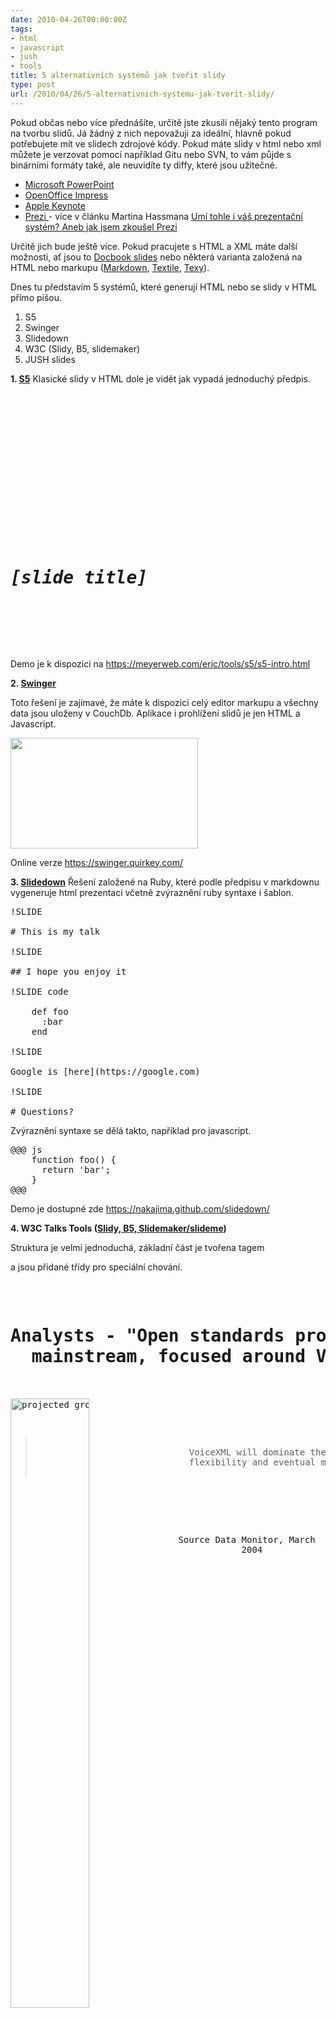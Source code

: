 ```yaml
---
date: 2010-04-26T00:00:00Z
tags:
- html
- javascript
- jush
- tools
title: 5 alternativních systémů jak tvořit slidy
type: post
url: /2010/04/26/5-alternativnich-systemu-jak-tvorit-slidy/
---
```


<!--:en-->Pokud občas nebo více přednášíte, určitě jste zkusili nějaký tento program na tvorbu slidů. Já žádný z nich nepovažuji za ideální, hlavně pokud potřebujete mít ve slidech zdrojové kódy. Pokud máte slidy v html nebo xml můžete je verzovat pomocí například Gitu nebo SVN, to vám půjde s binárními formáty také, ale neuvidíte ty diffy, které jsou užitečné.
<ul>
	<li><a href="https://office.microsoft.com/en-us/powerpoint/">Microsoft PowerPoint</a></li>
	<li><a href="https://www.openoffice.org/product/impress.html">OpenOffice Impress</a></li>
	<li><a href="https://www.apple.com/iwork/keynote/">Apple Keynote</a></li>
	<li><a href="https://prezi.com/">Prezi </a>- více v článku Martina Hassmana <a href="https://met.blog.root.cz/2010/04/11/umi-tohle-i-vas-prezentacni-system-aneb-jak-jsem-zkousel-prezi/">Umí tohle i váš prezentační systém? Aneb jak jsem zkoušel Prezi</a></li>
</ul>
Určitě jich bude ještě více. Pokud pracujete s HTML a XML máte další možnosti, ať jsou to <a href="https://www.miwie.org/presentations/html/dbslides.html">Docbook slides</a> nebo některá varianta založená na HTML nebo markupu (<a href="https://daringfireball.net/projects/markdown/syntax">Markdown</a>, <a href="https://en.wikipedia.org/wiki/Textile_%28markup_language%29">Textile</a>, <a href="https://texy.info/cs/syntax">Texy</a>).

Dnes tu představím 5 systémů, které generují HTML nebo se slidy v HTML přímo píšou.
<ol>
	<li>S5</li>
	<li>Swinger</li>
	<li>Slidedown</li>
	<li>W3C (Slidy, B5, slidemaker)</li>
	<li>JUSH slides</li>
</ol>
<strong>1. <a href="https://meyerweb.com/eric/tools/s5/">S5</a></strong>
Klasické slidy v HTML dole je vidět jak vypadá jednoduchý předpis.
<pre>


<title><em>[slide show title]</em></title>








<div>

<div></div>
<div></div>
<div>
<div></div>
</div>

</div>
<div>

<div>
<h1><em>[slide title]</em></h1>
</div>

</div>


</pre>
Demo je k dispozici na <a href="https://meyerweb.com/eric/tools/s5/s5-intro.html">https://meyerweb.com/eric/tools/s5/s5-intro.html</a>

<strong>2. <a href="https://github.com/quirkey/swinger">Swinger</a></strong>

Toto řešení je zajímavé, že máte k dispozici celý editor markupu a všechny data jsou uloženy v CouchDb. Aplikace i prohlížení slidů je jen HTML a Javascript.

<a href="https://blog.prskavec.net/wp-content/uploads/2010/04/swinger-screenshot.png"><img class="aligncenter size-medium wp-image-901" src="https://blog.prskavec.net/wp-content/uploads/2010/04/swinger-screenshot-300x177.png" alt="" width="300" height="177" /></a>

Online verze <a href="https://swinger.quirkey.com/">https://swinger.quirkey.com/</a>

<strong>3. <a href="https://github.com/nakajima/slidedown">Slidedown</a></strong>
Řešení založené na Ruby, které podle předpisu v markdownu vygeneruje html prezentaci včetně zvýraznění ruby syntaxe i šablon.
<pre>!SLIDE

# This is my talk

!SLIDE

## I hope you enjoy it

!SLIDE code

    def foo
      :bar
    end

!SLIDE

Google is [here](https://google.com)

!SLIDE

# Questions?</pre>
Zvýraznění syntaxe se dělá takto, například pro javascript.
<pre>@@@ js
    function foo() {
      return 'bar';
    }
@@@</pre>
Demo je dostupné zde <a href="https://nakajima.github.com/slidedown/">https://nakajima.github.com/slidedown/</a>

<strong>4. W3C Talks Tools (<a href="https://www.w3.org/Talks/Tools/">Slidy, B5, Slidemaker/slideme</a>)</strong>

Struktura je velmi jednoduchá, základní část je tvořena tagem <div class="slide"></div>

a jsou přidané třídy pro speciální chování.
<pre><div>
  <h1>Analysts - "Open standards programming will become
  mainstream, focused around VoiceXML"</h1>
  <!-- use CSS positioning and scaling for adaptive layout -->
  <img src="trends.png" width="50%" style="float:left" alt="projected growth of VoiceXML" />

  <blockquote>
    VoiceXML will dominate the voice environment, due to its
    flexibility and eventual multimodal capabilities
  </blockquote><br />

  <p style="text-align:center">Source Data Monitor, March
  2004</p>
</div></pre>
<a href="https://www.w3.org/Talks/Tools/Slidy/#%281%29">Slidy demo</a>

<strong>5. <a href="https://abtris.github.com/slides/">JUSH Slides</a></strong>

Poslední je moje vlastní řešení je založené na W3C Slidy a je doplněné o <a href="https://jush.sourceforge.net/">JUSH zvýrazňovač</a>, který pomůže v tom co já nejvíce potřebuji.

Kromě zvýraznění přidá JUSH linky na dokumentaci u klíčových slov pro html, javascript, php a další. To udělá ze slidů dobrý studijní materiál.

Za další výhodu vidím jednoduchý předpis v html, jen používání xmp tagu není ideální.
<pre><div class="slide">
    <h1>Filter Input</h1>

<pre><form method="post">
   <label for="username">Username:</label>
   <label for="password">Password:</label>
   <label for="color">Select:</label>
                                            Red
                                            Blue


</form></pre>

<pre>// c_type extension
$clean = array();
if (c_type_aplha($_POST['username']) {
    $clean['username'] = $_POST['username'];
}
// filter
$args = array('username' =&gt; FILTER_SANITIZE_STRING, ...);
$myinputs = filter_input_array(INPUT_POST, $args);
</pre>
    <ul>

        <li>&lt;a href=&quot;<a href="https://cz.php.net/manual/en/filter.filters.validate.php">https://cz.php.net/manual/en/filter.filters.validate.php</a>"&gt;Validate filters</a></li>
        <li>&lt;a href=&quot;<a href="https://cz.php.net/manual/en/filter.filters.sanitize.php">https://cz.php.net/manual/en/filter.filters.sanitize.php</a>"&gt;Sanitize filters</a></li>
    </ul>
</div></pre>
Pokud máte nějaké další zajímavé řešení podělte se s námi v komentářích.<!--:--><!--:cs-->Pokud občas nebo více přednášíte, určitě jste zkusili nějaký tento program na tvorbu slidů. Já žádný z nich nepovažuji za ideální, hlavně pokud potřebujete mít ve slidech zdrojové kódy. Pokud máte slidy v html nebo xml můžete je verzovat pomocí například Gitu nebo SVN, to vám půjde s binárními formáty také, ale neuvidíte ty diffy, které jsou užitečné.
<ul>
	<li><a href="https://office.microsoft.com/en-us/powerpoint/">Microsoft PowerPoint</a></li>
	<li><a href="https://www.openoffice.org/product/impress.html">OpenOffice Impress</a></li>
	<li><a href="https://www.apple.com/iwork/keynote/">Apple Keynote</a></li>
	<li><a href="https://prezi.com/">Prezi </a>- více v článku Martina Hassmana <a href="https://met.blog.root.cz/2010/04/11/umi-tohle-i-vas-prezentacni-system-aneb-jak-jsem-zkousel-prezi/">Umí tohle i váš prezentační systém? Aneb jak jsem zkoušel Prezi</a></li>
</ul>
Určitě jich bude ještě více. Pokud pracujete s HTML a XML máte další možnosti, ať jsou to <a href="https://www.miwie.org/presentations/html/dbslides.html">Docbook slides</a> nebo některá varianta založená na HTML nebo markupu (<a href="https://daringfireball.net/projects/markdown/syntax">Markdown</a>, <a href="https://en.wikipedia.org/wiki/Textile_%28markup_language%29">Textile</a>, <a href="https://texy.info/cs/syntax">Texy</a>).

Dnes tu představím 5 systémů, které generují HTML nebo se slidy v HTML přímo píšou.
<ol>
	<li>S5</li>
	<li>Swinger</li>
	<li>Slidedown</li>
	<li>W3C (Slidy, B5, slidemaker)</li>
	<li>JUSH slides</li>
</ol>
<strong>1. <a href="https://meyerweb.com/eric/tools/s5/">S5</a></strong>

Klasické slidy v HTML dole je vidět jak vypadá jednoduchý předpis.
<pre>


<title><em>[slide show title]</em></title>








<div>

<div></div>
<div></div>
<div>
<div></div>
</div>

</div>
<div>

<div>
<h1><em>[slide title]</em></h1>
</div>

</div>


</pre>
Demo je k dispozici na <a href="https://meyerweb.com/eric/tools/s5/s5-intro.html">https://meyerweb.com/eric/tools/s5/s5-intro.html</a>

<strong>2. <a href="https://github.com/quirkey/swinger">Swinger</a></strong>

Toto řešení je zajímavé, že máte k dispozici celý editor markupu a všechny data jsou uloženy v CouchDb. Aplikace i prohlížení slidů je jen HTML a Javascript.

<a href="https://blog.prskavec.net/wp-content/uploads/2010/04/swinger-screenshot.png"><img class="aligncenter size-medium wp-image-901" src="https://blog.prskavec.net/wp-content/uploads/2010/04/swinger-screenshot-300x177.png" alt="" width="300" height="177" /></a>

Online verze <a href="https://swinger.quirkey.com/">https://swinger.quirkey.com/</a>

<strong>3. <a href="https://github.com/nakajima/slidedown">Slidedown</a></strong>

Řešení založené na Ruby, které podle předpisu v markdownu vygeneruje html prezentaci včetně zvýraznění ruby syntaxe i šablon.
<pre>!SLIDE

# This is my talk

!SLIDE

## I hope you enjoy it

!SLIDE code

    def foo
      :bar
    end

!SLIDE

Google is [here](https://google.com)

!SLIDE

# Questions?</pre>
Zvýraznění syntaxe se dělá takto, například pro javascript.
<pre>@@@ js
    function foo() {
      return 'bar';
    }
@@@</pre>
Demo je dostupné zde <a href="https://nakajima.github.com/slidedown/">https://nakajima.github.com/slidedown/</a>

<strong>4. W3C Talks Tools (<a href="https://www.w3.org/Talks/Tools/">Slidy, B5, Slidemaker/slideme</a>)</strong>

Struktura je velmi jednoduchá, základní část je tvořena tagem <div class="slide"></div>

a jsou přidané třídy pro speciální chování.
<pre><div>
  <h1>Analysts - "Open standards programming will become
  mainstream, focused around VoiceXML"</h1>
  <!-- use CSS positioning and scaling for adaptive layout -->
  <img src="trends.png" width="50%" style="float:left" alt="projected growth of VoiceXML" />

  <blockquote>
    VoiceXML will dominate the voice environment, due to its
    flexibility and eventual multimodal capabilities
  </blockquote><br />

  <p style="text-align:center">Source Data Monitor, March
  2004</p>
</div></pre>
<a href="https://www.w3.org/Talks/Tools/Slidy/#%281%29">Slidy demo</a>

<strong>5. <a href="https://abtris.github.com/slides/">JUSH Slides</a></strong>

Poslední je moje vlastní řešení je založené na W3C Slidy a je doplněné o <a href="https://jush.sourceforge.net/">JUSH zvýrazňovač</a>, který pomůže v tom co já nejvíce potřebuji.

Kromě zvýraznění přidá JUSH linky na dokumentaci u klíčových slov pro html, javascript, php a další. To udělá ze slidů dobrý studijní materiál.

Za další výhodu vidím jednoduchý předpis v html, jen používání xmp tagu není ideální.
<pre><div class="slide">
    <h1>Filter Input</h1>

<pre><form method="post">
   <label for="username">Username:</label>
   <label for="password">Password:</label>
   <label for="color">Select:</label>
                                            Red
                                            Blue


</form></pre>

<pre>// c_type extension
$clean = array();
if (c_type_aplha($_POST['username']) {
    $clean['username'] = $_POST['username'];
}
// filter
$args = array('username' =&gt; FILTER_SANITIZE_STRING, ...);
$myinputs = filter_input_array(INPUT_POST, $args);
</pre>
    <ul>

        <li>&lt;a href=&quot;<a href="https://cz.php.net/manual/en/filter.filters.validate.php">https://cz.php.net/manual/en/filter.filters.validate.php</a>"&gt;Validate filters</a></li>
        <li>&lt;a href=&quot;<a href="https://cz.php.net/manual/en/filter.filters.sanitize.php">https://cz.php.net/manual/en/filter.filters.sanitize.php</a>"&gt;Sanitize filters</a></li>
    </ul>
</div></pre>
Pokud máte nějaké další zajímavé řešení podělte se s námi v komentářích.<!--:-->
